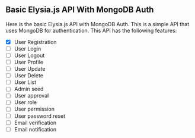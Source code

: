 ## Basic Elysia.js API With MongoDB Auth
Here is the basic Elysia.js API with MongoDB Auth. This is a simple API that uses MongoDB for authentication. This API has the following features:

- [x] User Registration
- [ ] User Login
- [ ] User Logout
- [ ] User Profile
- [ ] User Update
- [ ] User Delete
- [ ] User List
- [ ] Admin seed
- [ ] User approval
- [ ] User role
- [ ] User permission
- [ ] User password reset
- [ ] Email verification
- [ ] Email notification